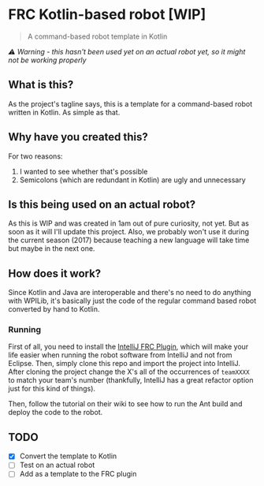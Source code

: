 FRC Kotlin-based robot [WIP]
===

> A command-based robot template in Kotlin

*:warning: Warning - this hasn't been used yet on an actual robot yet, so it might not be working properly*

## What is this?
As the project's tagline says, this is a template for a command-based robot written in Kotlin. As simple as that.

## Why have you created this?
For two reasons:
1. I wanted to see whether that's possible
2. Semicolons (which are redundant in Kotlin) are ugly and unnecessary

## Is this being used on an actual robot?
As this is WIP and was created in 1am out of pure curiosity, not yet. But as soon as it will I'll update this project.
Also, we probably won't use it during the current season (2017) because teaching a new language will take time but maybe
in the next one.

## How does it work?
Since Kotlin and Java are interoperable and there's no need to do anything with WPILib, it's basically just the code of
the regular command based robot converted by hand to Kotlin.

### Running
First of all, you need to install the [IntelliJ FRC Plugin](https://gitlab.com/Javaru/frc-intellij-idea-plugin/), which
will make your life easier when running the robot software from IntelliJ and not from Eclipse. Then, simply clone this
repo and import the project into IntelliJ. After cloning the project change the X's all of the occurrences of `teamXXXX`
to match your team's number (thankfully, IntelliJ has a great refactor option just for this kind of things).

Then, follow the tutorial on their wiki to see how to run the Ant build and deploy the code to the robot.

## TODO
 - [x] Convert the template to Kotlin
 - [ ] Test on an actual robot
 - [ ] Add as a template to the FRC plugin